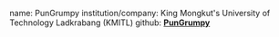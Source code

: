 name: PunGrumpy
institution/company: King Mongkut's University of Technology Ladkrabang (KMITL)
github: [**PunGrumpy**](https://github.com/PunGrumpy)

